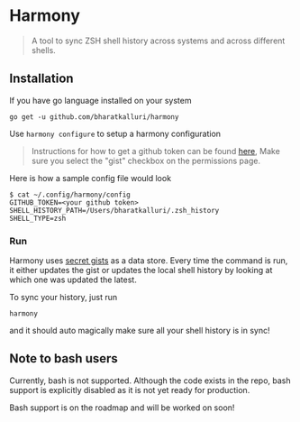 # Harmony

> A tool to sync ZSH shell history across systems and across different shells.

## Installation

If you have go language installed on your system

```shell script
go get -u github.com/bharatkalluri/harmony
```

Use `harmony configure` to setup a harmony configuration

> Instructions for how to get a github token can be found
> [here](https://help.github.com/en/github/authenticating-to-github/creating-a-personal-access-token-for-the-command-line),
> Make sure you select the "gist" checkbox on the permissions page.

Here is how a sample config file would look

```shell script
$ cat ~/.config/harmony/config
GITHUB_TOKEN=<your github token>
SHELL_HISTORY_PATH=/Users/bharatkalluri/.zsh_history
SHELL_TYPE=zsh
```

### Run

Harmony uses [secret gists](https://help.github.com/en/enterprise/2.13/user/articles/about-gists)
as a data store. Every time the command is run, it either updates the gist or updates the local shell history by looking
at which one was updated the latest.

To sync your history, just run

```shell script
harmony
```

and it should auto magically make sure all your shell history is in sync!

## Note to bash users

Currently, bash is not supported. Although the code exists in the repo, bash support is explicitly disabled as it is not
yet ready for production.

Bash support is on the roadmap and will be worked on soon!
